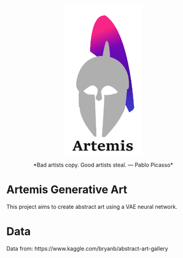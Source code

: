 
<p align="center">
<img width="200" src="https://raw.githubusercontent.com/wisespira/Artemis-Generative-Art/master/logo.png">
 
</p>
<p align="center">
 *Bad artists copy. Good artists steal.
—  Pablo Picasso*
</p>

<h1>Artemis Generative Art</h1>
This project aims to create abstract art using a VAE neural network.  
<h1>Data</h1>
Data from: https://www.kaggle.com/bryanb/abstract-art-gallery
